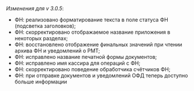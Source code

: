 _Изменения для v 3.0.5_:
- ФН: реализовано форматирование текста в поле статуса ФН (подсветка заголовков);
- ФН: скорректировано отображаемое название приложения в некоторых разделах;
- ФН: восстановлено отображение финальных значений при чтении архива ФН и уведомлений о РМТ;
- ФН: исправлено название печатной формы документов;
- ФН: исправлено имя кассира для операций с ФН;
- ФН: скорректировано поведение обработчика счётчиков ФН;
- ФН: при отправке документов и уведомлений ОФД теперь доступно больше информации
